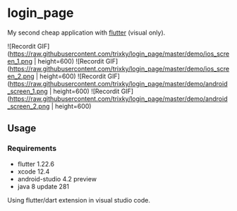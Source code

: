 # login_page

My second cheap application with [flutter](https://flutter.dev/) (visual only).

![Recordit GIF](https://raw.githubusercontent.com/trixky/login_page/master/demo/ios_screen_1.png | height=600)
![Recordit GIF](https://raw.githubusercontent.com/trixky/login_page/master/demo/ios_screen_2.png | height=600)
![Recordit GIF](https://raw.githubusercontent.com/trixky/login_page/master/demo/android_screen_1.png | height=600)
![Recordit GIF](https://raw.githubusercontent.com/trixky/login_page/master/demo/android_screen_2.png | height=600)

## Usage

### Requirements

- flutter 1.22.6
- xcode 12.4
- android-studio 4.2 preview
- java 8 update 281

Using flutter/dart extension in visual studio code.
